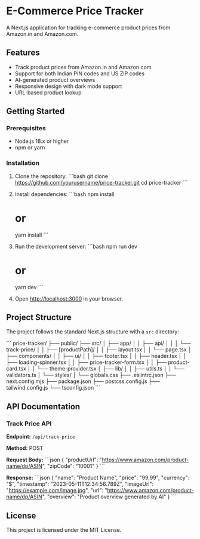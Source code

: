 # E-Commerce Price Tracker

A Next.js application for tracking e-commerce product prices from Amazon.in and Amazon.com.

## Features

- Track product prices from Amazon.in and Amazon.com
- Support for both Indian PIN codes and US ZIP codes
- AI-generated product overviews
- Responsive design with dark mode support
- URL-based product lookup

## Getting Started

### Prerequisites

- Node.js 18.x or higher
- npm or yarn

### Installation

1. Clone the repository:
   \`\`\`bash
   git clone https://github.com/yourusername/price-tracker.git
   cd price-tracker
   \`\`\`

2. Install dependencies:
   \`\`\`bash
   npm install
   # or
   yarn install
   \`\`\`

3. Run the development server:
   \`\`\`bash
   npm run dev
   # or
   yarn dev
   \`\`\`

4. Open [http://localhost:3000](http://localhost:3000) in your browser.

## Project Structure

The project follows the standard Next.js structure with a `src` directory:

\`\`\`
price-tracker/
├── public/
├── src/
│   ├── app/
│   │   ├── api/
│   │   │   └── track-price/
│   │   ├── [productPath]/
│   │   ├── layout.tsx
│   │   └── page.tsx
│   ├── components/
│   │   ├── ui/
│   │   ├── footer.tsx
│   │   ├── header.tsx
│   │   ├── loading-spinner.tsx
│   │   ├── price-tracker-form.tsx
│   │   ├── product-card.tsx
│   │   └── theme-provider.tsx
│   ├── lib/
│   │   ├── utils.ts
│   │   └── validators.ts
│   └── styles/
│       └── globals.css
├── .eslintrc.json
├── next.config.mjs
├── package.json
├── postcss.config.js
├── tailwind.config.js
└── tsconfig.json
\`\`\`

## API Documentation

### Track Price API

**Endpoint:** `/api/track-price`

**Method:** POST

**Request Body:**
\`\`\`json
{
  "productUrl": "https://www.amazon.com/product-name/dp/ASIN",
  "zipCode": "10001"
}
\`\`\`

**Response:**
\`\`\`json
{
  "name": "Product Name",
  "price": "99.99",
  "currency": "$",
  "timestamp": "2023-05-11T12:34:56.789Z",
  "imageUrl": "https://example.com/image.jpg",
  "url": "https://www.amazon.com/product-name/dp/ASIN",
  "overview": "Product overview generated by AI"
}
\`\`\`

## License

This project is licensed under the MIT License.
